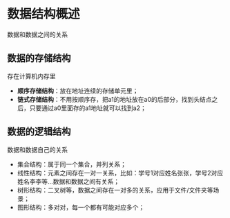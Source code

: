 # 数据结构概述
数据和数据之间的关系

## 数据的存储结构
存在计算机内存里
* **顺序存储结构**：放在地址连续的存储单元里；
* **链式存储结构**：不用按顺序存，把a1的地址放在a0的后部分，找到头结点之后，只要通过a0里面存的a1地址就可以找到a2；

## 数据的逻辑结构
数据和数据自己的关系
* 集合结构：属于同一个集合，并列关系；
* 线性结构：元素之间存在一对一关系，比如：学号1对应姓名张张，学号2对应姓名李李等…数据和数据之间有关系；
* 树形结构：二叉树等，数据之间存在一对多的关系，应用于文件/文件夹等场景；
* 图形结构：多对对，每一个都有可能对应多个；
